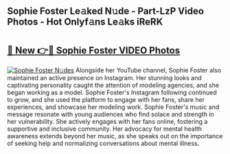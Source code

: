 ## Sophie Foster Le𝚊ked N𝚞de - Part-LzP Video Photos - Hot Onlyf𝚊ns Le𝚊ks iReRK

# <h2><a href="http://ab75883.deff.icu/?id=Sophie+Foster">🔗 New 👉🔴 Sophie Foster VIDEO Photos</a></h2>

[![Sophie Foster N𝚞des](https://i.imgur.com/rIISA9y.gif)](http://ab75883.deff.icu/?id=Sophie+Foster)
Alongside her YouTube channel, Sophie Foster also maintained an active presence on Instagram. Her stunning looks and captivating personality caught the attention of modeling agencies, and she began working as a model. Sophie Foster's Instagram following continued to grow, and she used the platform to engage with her fans, share her experiences, and showcase her modeling work. Sophie Foster's music and message resonate with young audiences who find solace and strength in her vulnerability. She actively engages with her fans online, fostering a supportive and inclusive community. Her advocacy for mental health awareness extends beyond her music, as she speaks out on the importance of seeking help and normalizing conversations about mental illness.
